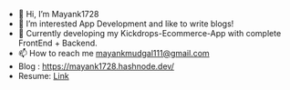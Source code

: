 - 👋 Hi, I’m Mayank1728
- 👀 I’m interested App Development and like to write blogs!
- 💞️ Currently developing my Kickdrops-Ecommerce-App with complete FrontEnd + Backend.
- 📫 How to reach me mayankmudgal111@gmail.com
- Blog : https://mayank1728.hashnode.dev/
- Resume: [Link](https://drive.google.com/file/d/1sUJhqcqqzr-KpfBMwJ9lxjQPZ73dvwnh/view?usp=sharing)

<!---
Mayank1728/Mayank1728 is a ✨ special ✨ repository because its `README.md` (this file) appears on your GitHub profile.
You can click the Preview link to take a look at your changes.
--->
